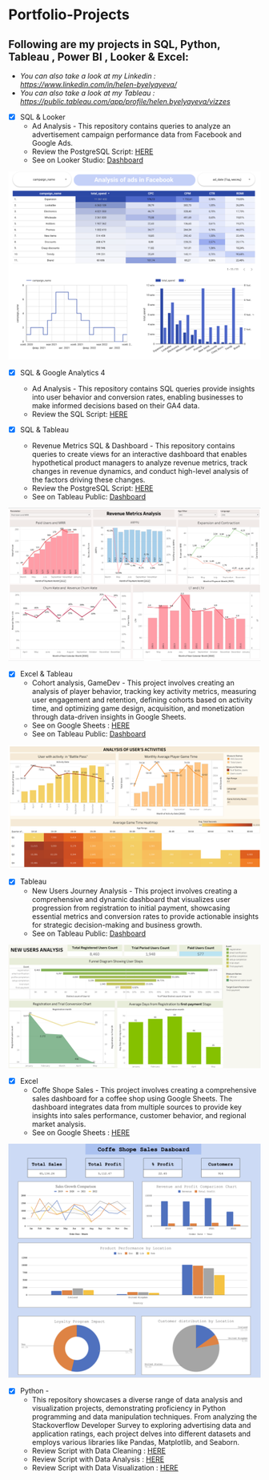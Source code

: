 # Portfolio-Projects


## Following are my projects in SQL, Python, Tableau , Power BI , Looker & Excel:
- *You can also take a look at my Linkedin : https://www.linkedin.com/in/helen-byelyayeva/*
- *You can also take a look at my Tableau : https://public.tableau.com/app/profile/helen.byelyayeva/vizzes*

- [x] SQL & Looker  
    - Ad Analysis - This repository contains queries to analyze an advertisement campaign performance data from Facebook and Google Ads.
    - Review the PostgreSQL Script: [HERE](https://github.com/helenbyelyayeva/Portfolio-Projects/tree/main/SQL/Ads%20Analysis)
    - See on Looker Studio: [Dashboard](https://lookerstudio.google.com/reporting/42d32555-8941-456e-a257-3428a5dbde40)

![Dashboard Screenshot](visuals/facebook.png)

- [x] SQL & Google Analytics 4
    - Ad Analysis - This repository contains SQL queries provide insights into user behavior and conversion rates, enabling businesses to make informed decisions based on their GA4 data.
    - Review the SQL Script: [HERE](https://github.com/helenbyelyayeva/Portfolio-Projects/tree/main/SQL/Big%20Query%20#google-analytics-4---data-analysis-using-bigquery)


- [x] SQL & Tableau
    - Revenue Metrics SQL & Dashboard - This repository contains queries to create views for an interactive dashboard that enables hypothetical product managers to analyze revenue metrics, track changes in revenue dynamics, and conduct high-level analysis of the factors driving these changes.
    - Review the PostgreSQL Script: [HERE](https://github.com/helenbyelyayeva/Portfolio-Projects/tree/main/SQL/Revenue%20Metric%20Analysis)
    - See on Tableau Public: [Dashboard](https://public.tableau.com/views/Book1-Revenue2/Dashboard2?:language=en-US&:sid=&:display_count=n&:origin=viz_share_link)

![Dashboard Screenshot](visuals/metrics.png)

- [x] Excel & Tableau
    - Cohort analysis, GameDev  - This project involves creating an analysis of player behavior, tracking key activity metrics, measuring user engagement and retention, defining cohorts based on activity time, and optimizing game design, acquisition, and monetization through data-driven insights in Google Sheets.
    - See on Google Sheets : [HERE](https://docs.google.com/spreadsheets/d/1UgnEuEwBFrbx_yGdRq5SeFAmZGfWkTxo_ayyheDXeM0/edit?usp=sharing)
    - See on Tableau Public: [Dashboard](https://public.tableau.com/views/HW3_16918577306690/Dashboard2?:language=en-US&:sid=&:display_count=n&:origin=viz_share_link)

![Dashboard Screenshot](visuals/game-2.png)

- [x] Tableau
    - New Users Journey Analysis  - This project involves creating a comprehensive and dynamic dashboard that visualizes user progression from registration to initial payment, showcasing essential metrics and conversion rates to provide actionable insights for strategic decision-making and business growth.
    - See on Tableau Public: [Dashboard](https://public.tableau.com/views/hw5_17061256632210/Dashboard2?:language=en-US&:sid=&:display_count=n&:origin=viz_share_link)

![Dashboard Screenshot](visuals/funnel.png)


- [x] Excel
    - Coffe Shope Sales  - This project involves creating a comprehensive sales dashboard for a coffee shop using Google Sheets. The dashboard integrates data from multiple sources to provide key insights into sales performance, customer behavior, and regional market analysis.
    - See on Google Sheets : [HERE](https://docs.google.com/spreadsheets/d/1GYLUjiQKDjYpvTFnKqSsYNtfC4_Ky1j688UFgRK3Hcw/edit?usp=sharing)

![Dashboard Screenshot](visuals/coffe-2.png)

- [x] Python -
    - This repository showcases a diverse range of data analysis and visualization projects, demonstrating proficiency in Python programming and data manipulation techniques. From analyzing the Stackoverflow Developer Survey to exploring advertising data and application ratings, each project delves into different datasets and employs various libraries like Pandas, Matplotlib, and Seaborn. 
    - Review Script with Data Cleaning : [HERE](https://github.com/helenbyelyayeva/Portfolio-Projects/tree/main/Python/Data%20Cleaning)
    - Review Script with Data Analysis : [HERE](https://github.com/helenbyelyayeva/Portfolio-Projects/tree/main/Python/Data%20Analysis)
    - Review Script with Data Visualization : [HERE](https://github.com/helenbyelyayeva/Portfolio-Projects/tree/main/Python/Data%20Visualization%20)
